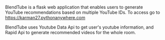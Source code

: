 BlendTube is a flask web application that enables users to generate YouTube recommendations based on multiple YouTube IDs.
To access go to https://karman27.pythonanywhere.com


BlendTube uses Youtube Data Api to get user's youtube information, and Rapid Api to generate recommended videos for the whole room.
